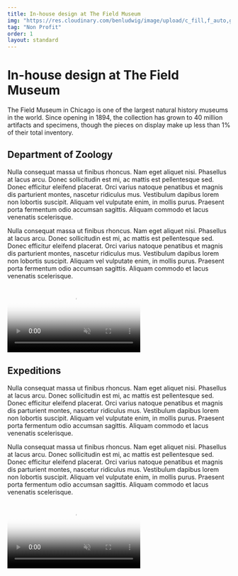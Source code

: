 ```yaml
---
title: In-house design at The Field Museum
img: "https://res.cloudinary.com/benludwig/image/upload/c_fill,f_auto,g_north,h_500,q_auto:best,w_1000/v1573858195/Plumas_MOZ-02_lx69at.jpg"
tag: "Non Profit"
order: 1
layout: standard
---
```




<!-- https://res.cloudinary.com/benludwig/image/upload/c_fill,f_auto,h_500,q_auto:best,w_1000/v1573857963/Plumas_MOZ-10_kcdxhm.jpg -->

<div class="page">

  <div class="type-column">
  <h1>In-house design at The Field Museum</h1>
  <p>The Field Museum in Chicago is one of the largest natural history museums in the world. Since opening in 1894, the collection has grown to 40 million artifacts and specimens, though the pieces on display make up less than 1% of their total inventory.</p>
  </div>


  <div class="type-column">
  <h2>Department of Zoology</h2>
  <p>Nulla consequat massa ut finibus rhoncus. Nam eget aliquet nisi. Phasellus at lacus arcu. Donec sollicitudin est mi, ac mattis est pellentesque sed. Donec efficitur eleifend placerat. Orci varius natoque penatibus et magnis dis parturient montes, nascetur ridiculus mus. Vestibulum dapibus lorem non lobortis suscipit. Aliquam vel vulputate enim, in mollis purus. Praesent porta fermentum odio accumsan sagittis. Aliquam commodo et lacus venenatis scelerisque.</p>
  <p>Nulla consequat massa ut finibus rhoncus. Nam eget aliquet nisi. Phasellus at lacus arcu. Donec sollicitudin est mi, ac mattis est pellentesque sed. Donec efficitur eleifend placerat. Orci varius natoque penatibus et magnis dis parturient montes, nascetur ridiculus mus. Vestibulum dapibus lorem non lobortis suscipit. Aliquam vel vulputate enim, in mollis purus. Praesent porta fermentum odio accumsan sagittis. Aliquam commodo et lacus venenatis scelerisque.</p>
  </div>

  <div class="video-column-1000">
    <video autoplay loop muted playsinline poster="https://res.cloudinary.com/benludwig/image/upload/f_auto,q_auto:best/v1573856112/FM2_Frame_swsowm.png">
      <source src="https://res.cloudinary.com/benludwig/video/upload/vc_auto/v1573856029/FM2_c418fg.mp4">
      <source src="https://res.cloudinary.com/benludwig/video/upload/vc_auto/v1573856029/FM2_c418fg.webm" type="video/webm">
      Your browser does not support the video tag.
    </video>
  </div>

  <div class="type-column">
  <h2>Expeditions</h2>
  <p>Nulla consequat massa ut finibus rhoncus. Nam eget aliquet nisi. Phasellus at lacus arcu. Donec sollicitudin est mi, ac mattis est pellentesque sed. Donec efficitur eleifend placerat. Orci varius natoque penatibus et magnis dis parturient montes, nascetur ridiculus mus. Vestibulum dapibus lorem non lobortis suscipit. Aliquam vel vulputate enim, in mollis purus. Praesent porta fermentum odio accumsan sagittis. Aliquam commodo et lacus venenatis scelerisque.</p>
  <p>Nulla consequat massa ut finibus rhoncus. Nam eget aliquet nisi. Phasellus at lacus arcu. Donec sollicitudin est mi, ac mattis est pellentesque sed. Donec efficitur eleifend placerat. Orci varius natoque penatibus et magnis dis parturient montes, nascetur ridiculus mus. Vestibulum dapibus lorem non lobortis suscipit. Aliquam vel vulputate enim, in mollis purus. Praesent porta fermentum odio accumsan sagittis. Aliquam commodo et lacus venenatis scelerisque.</p>
  </div>

  <div class="video-column-1000">
    <video autoplay loop muted playsinline poster="https://res.cloudinary.com/benludwig/image/upload/f_auto,q_auto:best/v1574305898/FME_Frame_owchp6.png">
      <source src="https://res.cloudinary.com/benludwig/video/upload/vc_auto/v1574305874/FME_fnufls.mp4">
      <source src="https://res.cloudinary.com/benludwig/video/upload/vc_auto/v1574305874/FME_fnufls.webm" type="video/webm">
      Your browser does not support the video tag.
    </video>
  </div>

</div>

